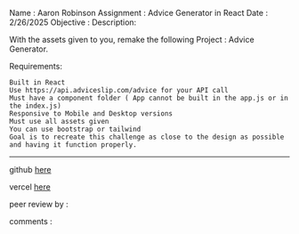 Name : Aaron Robinson
Assignment : Advice Generator in React
Date : 2/26/2025
Objective :
Description:

With the assets given to you, remake the following Project : Advice Generator.


Requirements:

    Built in React
    Use https://api.adviceslip.com/advice for your API call
    Must have a component folder ( App cannot be built in the app.js or in the index.js)
    Responsive to Mobile and Desktop versions
    Must use all assets given
    You can use bootstrap or tailwind
    Goal is to recreate this challenge as close to the design as possible and having it function properly.

---

github [here](https://github.com/wraithio/ARobinsonC5Budget)

vercel [here](https://a-robinson-c5-budget.vercel.app/)

peer review by :

comments :
